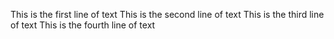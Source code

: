 This is the first line of text
This is the second line of text
This is the third line of text
This is the fourth line of text